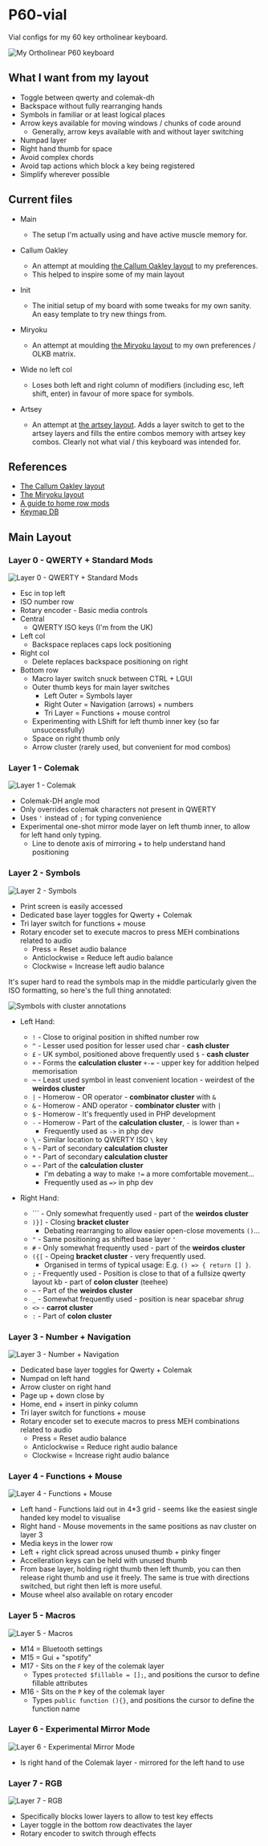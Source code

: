# P60-vial
Vial configs for my 60 key ortholinear keyboard.

![My Ortholinear P60 keyboard](/img/p60.jpg)

## What I want from my layout

- Toggle between qwerty and colemak-dh
- Backspace without fully rearranging hands
- Symbols in familiar or at least logical places
- Arrow keys available for moving windows / chunks of code around
  - Generally, arrow keys available with and without layer switching
- Numpad layer
- Right hand thumb for space
- Avoid complex chords
- Avoid tap actions which block a key being registered
- Simplify wherever possible

## Current files

- Main
  - The setup I'm actually using and have active muscle memory for.

- Callum Oakley
  - An attempt at moulding [the Callum Oakley layout](https://github.com/callum-oakley/keymap) to my preferences.
  - This helped to inspire some of my main layout

- Init
  - The initial setup of my board with some tweaks for my own sanity. An easy template to try new things from.

- Miryoku
  - An attempt at moulding [the Miryoku layout](https://github.com/manna-harbour/miryoku/tree/master/docs/reference) to my own preferences / OLKB matrix.

- Wide no left col
  - Loses both left and right column of modifiers (including esc, left shift, enter) in favour of more space for symbols.

- Artsey
  - An attempt at [the artsey layout](https://artsey.io). Adds a layer switch to get to the artsey layers and fills the entire combos memory with artsey key combos. Clearly not what vial / this keyboard was intended for.


## References

- [The Callum Oakley layout](https://github.com/callum-oakley/keymap)
- [The Miryoku layout](https://github.com/manna-harbour/miryoku/tree/master/docs/reference)
- [A guide to home row mods](https://precondition.github.io/home-row-mods)
- [Keymap DB](https://keymapdb.com/)


## Main Layout

### Layer 0 - QWERTY + Standard Mods

![Layer 0 - QWERTY + Standard Mods](img/main/l0.png)

- Esc in top left
- ISO number row
- Rotary encoder - Basic media controls
- Central
  - QWERTY ISO keys (I'm from the UK)
- Left col
  - Backspace replaces caps lock positioning
- Right col
  - Delete replaces backspace positioning on right
- Bottom row
  - Macro layer switch snuck between CTRL + LGUI
  - Outer thumb keys for main layer switches
    - Left Outer = Symbols layer
    - Right Outer = Navigation (arrows) + numbers
    - Tri Layer = Functions + mouse control
  - Experimenting with LShift for left thumb inner key (so far unsuccessfully)
  - Space on right thumb only
  - Arrow cluster (rarely used, but convenient for mod combos)

### Layer 1 - Colemak

![Layer 1 - Colemak](img/main/l1.png)

- Colemak-DH angle mod
- Only overrides colemak characters not present in QWERTY
- Uses `'` instead of `;` for typing convenience
- Experimental one-shot mirror mode layer on left thumb inner, to allow for left hand only typing.
  - Line to denote axis of mirroring + to help understand hand positioning


### Layer 2 - Symbols

![Layer 2 - Symbols](img/main/l2.png)

- Print screen is easily accessed
- Dedicated base layer toggles for Qwerty + Colemak
- Tri layer switch for functions + mouse
- Rotary encoder set to execute macros to press MEH combinations related to audio
  - Press = Reset audio balance
  - Anticlockwise = Reduce left audio balance
  - Clockwise = Increase left audio balance

It's super hard to read the symbols map in the middle particularly given the ISO formatting, so here's the full thing annotated:

![Symbols with cluster annotations](symbols-layer-annotated.png)

- Left Hand:
  - `!` - Close to original position in shifted number row
  - `^` - Lesser used position for lesser used char - **cash cluster**
  - `£` - UK symbol, positioned above frequently used `$` - **cash cluster**
  - `+` - Forms the **calculation cluster** `+-=` - upper key for addition helped memorisation
  - `¬` - Least used symbol in least convenient location - weirdest of the **weirdos cluster**
  - `|` - Homerow - OR operator - **combinator cluster** with `&`
  - `&` - Homerow - AND operator - **combinator cluster** with `|`
  - `$` - Homerow - It's frequently used in PHP development
  - `-` - Homerow -  Part of the **calculation cluster**, `-` is lower than `+`
    - Frequently used as `->` in php dev
  - `\` - Similar location to QWERTY ISO `\` key
  - `%` - Part of secondary **calculation cluster**
  - `*` - Part of secondary **calculation cluster**
  - `=` - Part of the **calculation cluster**
    - I'm debating a way to make `!=` a more comfortable movement...
    - Frequently used as `=>` in php dev

- Right Hand:
  - `\`` - Only somewhat frequently used - part of the **weirdos cluster**
  - `)}]` - Closing **bracket cluster**
    - Debating rearranging to allow easier open-close movements `()`...
  - `"` - Same positioning as shifted base layer `'`
  - `#` - Only somewhat frequently used - part of the **weirdos cluster**
  - `({[` - Opeing **bracket cluster** - very frequently used.
    - Organised in terms of typical usage: E.g. `() => { return [] }`.
  - `;` - Frequently used - Position is close to that of a fullsize qwerty layout kb - part of **colon cluster** (teehee)
  - `~` - Part of the **weirdos cluster**
  - `_` - Somewhat frequently used - position is near spacebar *shrug*
  - `<>` - **carrot cluster**
  - `:` - Part of **colon cluster**

### Layer 3 - Number + Navigation

![Layer 3 - Number + Navigation](img/main/l3.png)

- Dedicated base layer toggles for Qwerty + Colemak
- Numpad on left hand
- Arrow cluster on right hand
- Page up + down close by
- Home, end + insert in pinky column
- Tri layer switch for functions + mouse
- Rotary encoder set to execute macros to press MEH combinations related to audio
  - Press = Reset audio balance
  - Anticlockwise = Reduce right audio balance
  - Clockwise = Increase right audio balance

### Layer 4 - Functions + Mouse

![Layer 4 - Functions + Mouse](img/main/l4.png)

- Left hand - Functions laid out in 4*3 grid - seems like the easiest single handed key model to visualise
- Right hand - Mouse movements in the same positions as nav cluster on layer 3
- Media keys in the lower row
- Left + right click spread across unused thumb + pinky finger
- Accelleration keys can be held with unused thumb
- From base layer, holding right thumb then left thumb, you can then release right thumb and use it freely. The same is true with directions switched, but right then left is more useful.
- Mouse wheel also available on rotary encoder

### Layer 5 - Macros

![Layer 5 - Macros](img/main/l5.png)

- M14 = Bluetooth settings
- M15 = Gui + "spotify"
- M17 - Sits on the `F` key of the colemak layer
  - Types `protected $fillable = [];`, and positions the cursor to define fillable attributes
- M16 - Sits on the `P` key of the colemak layer
  - Types `public function (){}`, and positions the cursor to define the function name


### Layer 6 - Experimental Mirror Mode

![Layer 6 - Experimental Mirror Mode](img/main/l6.png)

- Is right hand of the Colemak layer - mirrored for the left hand to use

### Layer 7 - RGB

![Layer 7 - RGB](img/main/l7.png)

- Specifically blocks lower layers to allow to test key effects
- Layer toggle in the bottom row deactivates the layer
- Rotary encoder to switch through effects
